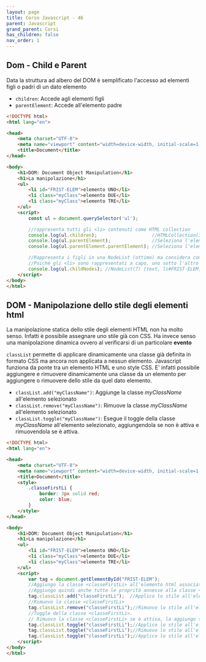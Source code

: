 ```yaml
---
layout: page
title: Corso Javascript - 46
parent: Javascript
grand_parent: Corsi
has_children: false
nav_order: 1
---
```


## Dom - Child e Parent

Data la struttura ad albero del DOM è semplificato l'accesso ad elementi figli o padri di un dato elemento

- `children`: Accede agli elementi figli
- `parentElement`: Accede all'elemento padre

```html
<!DOCTYPE html>
<html lang="en">

<head>
    <meta charset="UTF-8">
    <meta name="viewport" content="width=device-width, initial-scale=1.0">
    <title>Document</title>
</head>

<body>
    <h1>DOM: Document Object Manipulation</h1>
    <h1>La manipolazione</h1>
    <ul>
        <li id="FRIST-ELEM">elemento UNO</li>
        <li class="myClass">elemento DUE</li>
        <li class="myClass">elemento TRE</li>
    </ul>
    <script>
        const ul = document.querySelector('ul');

        //rappresenta tutti gli <li> contenuti come HTML collection
        console.log(ul.children);                    //HTMLCollection(3) [li#FRIST-ELEM, li.myClass, li.myClass, FRIST-ELEM: li#FRIST-ELEM]
        console.log(ul.parentElement);               //Seleziona l'elemento parente quindi il <body>
        console.log(ul.parentElement.parentElement); //Seleziona l'elemento <html> cioè il "nonno"

        //Rappresenta i figli in una NodeList (ottimo) ma considera come elementi anche eventuali elementi di formatazione
        //Poichè gli <li> sono rappresentati a capo, uno sotto l'altro ci sono altri 4 elementi che rappresentano l'elemento "a capo"
        console.log(ul.childNodes); //NodeList(7) [text, li#FRIST-ELEM, text, li.myClass, text, li.myClass, text]
    </script>
</body>
</html>
```

## DOM - Manipolazione dello stile degli elementi html

La manipolazione statica dello stile degli elementi HTML non ha molto senso. Infatti è possibile assegnare uno stile già con CSS. Ha invece senso una manipolazione dinamica ovvero al verificarsi di un particolare **evento**

`classList` permette di applicare dinamicamente una classe già definita in formato CSS ma ancora non applicata a nessun elemento. Javascript funziona da ponte tra un elemento HTML e uno style CSS. E' infatti possibile aggiungere e rimuovere dinamicamente una classe da un elemento per aggiungere o rimuovere dello stile da quel dato elemento.

- `classList.add("myClassName")`: Aggiunge la classe *myClassName* all'elemento selezionato
- `classList.remove("myClassName")`: Rimuove la classe *myClassName* all'elemento selezionato
- `classList.toggle("myClassName")`: Esegue il toggle della classe *myClassName* all'elemento selezionato, aggiungendola se non è attiva e rimuovendola se è attiva.

``` html
<!DOCTYPE html>
<html lang="en">

<head>
    <meta charset="UTF-8">
    <meta name="viewport" content="width=device-width, initial-scale=1.0">
    <title>Document</title>
    <style>
        .classeFirstLi {
            border: 3px solid red;
            color: blue;
        }
    </style>
</head>

<body>
    <h1>DOM: Document Object Manipulation</h1>
    <h1>La manipolazione</h1>
    <ul>
        <li id="FRIST-ELEM">elemento UNO</li>
        <li class="myClass">elemento DUE</li>
        <li class="myClass">elemento TRE</li>
    </ul>
    <script>
        var tag = document.getElementById("FRIST-ELEM");
        //Aggiungo la classe <classeFirstLi> all'elemento html associato a <tag>.
        //Aggiungo quindi anche tutte le proprità annesse alla classe <classeFirstLi>.
        tag.classList.add("classeFirstLi");  //Applico lo stile all'elemento "elemento UNO"
        //Rimuovo la classe <classeFirstLi>
        tag.classList.remove("classeFirstLi");//Rimuovo lo stile all'elemento "elemento UNO"
        //Toggle della classe <classeFirstLi>.
        // Rimuovo la classe <classeFirstLi> se è attiva, la aggiungo se non è attiva
        tag.classList.toggle("classeFirstLi");//Applico lo stile all'elemento "elemento UNO"
        tag.classList.toggle("classeFirstLi");//Rimuovo lo stile all'elemento "elemento UNO"
        tag.classList.toggle("classeFirstLi");//Applico lo stile all'elemento "elemento UNO"
    </script>
</body>
</html>
```


